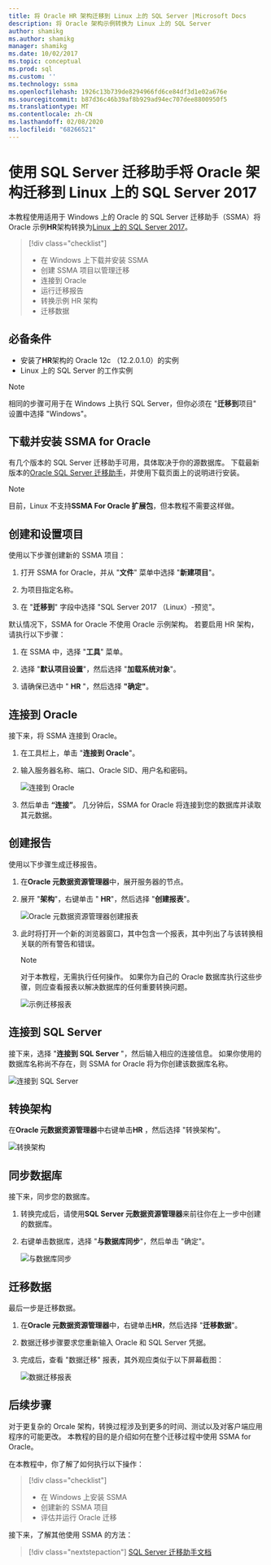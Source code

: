 ```yaml
---
title: 将 Oracle HR 架构迁移到 Linux 上的 SQL Server |Microsoft Docs
description: 将 Oracle 架构示例转换为 Linux 上的 SQL Server
author: shamikg
ms.author: shamikg
manager: shamikg
ms.date: 10/02/2017
ms.topic: conceptual
ms.prod: sql
ms.custom: ''
ms.technology: ssma
ms.openlocfilehash: 1926c13b739de8294966fd6ce84df3d1e02a676e
ms.sourcegitcommit: b87d36c46b39af8b929ad94ec707dee8800950f5
ms.translationtype: MT
ms.contentlocale: zh-CN
ms.lasthandoff: 02/08/2020
ms.locfileid: "68266521"
---
```

# <a name="migrate-an-oracle-schema-to-sql-server-2017-on-linux-with-the-sql-server-migration-assistant"></a>使用 SQL Server 迁移助手将 Oracle 架构迁移到 Linux 上的 SQL Server 2017

本教程使用适用于 Windows 上的 Oracle 的 SQL Server 迁移助手（SSMA）将 Oracle 示例**HR**架构转换为[Linux 上的 SQL Server 2017](../../linux/sql-server-linux-overview.md)。

> [!div class="checklist"]
> * 在 Windows 上下载并安装 SSMA
> * 创建 SSMA 项目以管理迁移
> * 连接到 Oracle
> * 运行迁移报告
> * 转换示例 HR 架构
> * 迁移数据

## <a name="prerequisites"></a>必备条件

- 安装了**HR**架构的 Oracle 12c （12.2.0.1.0）的实例
- Linux 上的 SQL Server 的工作实例

> [!NOTE]
> 相同的步骤可用于在 Windows 上执行 SQL Server，但你必须在 "**迁移到**项目" 设置中选择 "Windows"。

## <a name="download-and-install-ssma-for-oracle"></a>下载并安装 SSMA for Oracle

有几个版本的 SQL Server 迁移助手可用，具体取决于你的源数据库。  下载最新版本的[Oracle SQL Server 迁移助手](https://aka.ms/ssmafororacle)，并使用下载页面上的说明进行安装。

> [!NOTE]
> 目前，Linux 不支持**SSMA For Oracle 扩展包**，但本教程不需要这样做。

## <a name="create-and-set-up-project"></a>创建和设置项目

使用以下步骤创建新的 SSMA 项目：

1. 打开 SSMA for Oracle，并从 "**文件**" 菜单中选择 "**新建项目**"。

1. 为项目指定名称。

1. 在 "**迁移到**" 字段中选择 "SQL Server 2017 （Linux）-预览"。

默认情况下，SSMA for Oracle 不使用 Oracle 示例架构。 若要启用 HR 架构，请执行以下步骤：

1. 在 SSMA 中，选择 "**工具**" 菜单。

1. 选择 "**默认项目设置**"，然后选择 "**加载系统对象**"。

1. 请确保已选中 " **HR** "，然后选择 **"确定"**。

## <a name="connect-to-oracle"></a>连接到 Oracle

接下来，将 SSMA 连接到 Oracle。

1. 在工具栏上，单击 "**连接到 Oracle**"。

1. 输入服务器名称、端口、Oracle SID、用户名和密码。

   ![连接到 Oracle](./media/sql-server-linux-convert-from-oracle/ConnectToOracle.png)

1. 然后单击 **“连接”**。 几分钟后，SSMA for Oracle 将连接到您的数据库并读取其元数据。

## <a name="create-a-report"></a>创建报告

使用以下步骤生成迁移报告。

1. 在**Oracle 元数据资源管理器**中，展开服务器的节点。

1. 展开 "**架构**"，右键单击 " **HR**"，然后选择 "**创建报表**"。

   ![Oracle 元数据资源管理器创建报表](./media/sql-server-linux-convert-from-oracle/CreateReport.png)

1. 此时将打开一个新的浏览器窗口，其中包含一个报表，其中列出了与该转换相关联的所有警告和错误。

   > [!NOTE]
   > 对于本教程，无需执行任何操作。 如果你为自己的 Oracle 数据库执行这些步骤，则应查看报表以解决数据库的任何重要转换问题。

   ![示例迁移报表](./media/sql-server-linux-convert-from-oracle/SSMAReport.png)

## <a name="connect-to-sql-server"></a>连接到 SQL Server

接下来，选择 "**连接到 SQL Server** "，然后输入相应的连接信息。  如果你使用的数据库名称尚不存在，则 SSMA for Oracle 将为你创建该数据库名称。

![连接到 SQL Server](./media/sql-server-linux-convert-from-oracle/ConnectToSQLServer.png)

## <a name="convert-schema"></a>转换架构

在**Oracle 元数据资源管理器**中右键单击**HR** ，然后选择 "转换架构"。

![转换架构](./media/sql-server-linux-convert-from-oracle/ConvertSchema.png)

## <a name="synchronize-database"></a>同步数据库

接下来，同步您的数据库。

1. 转换完成后，请使用**SQL Server 元数据资源管理器**来前往你在上一步中创建的数据库。

1. 右键单击数据库，选择 "**与数据库同步**"，然后单击 "确定"。

   ![与数据库同步](./media/sql-server-linux-convert-from-oracle/SynchronizeWithDatabase.png)

## <a name="migrate-data"></a>迁移数据

最后一步是迁移数据。

1. 在**Oracle 元数据资源管理器**中，右键单击**HR**，然后选择 "**迁移数据**"。

1. 数据迁移步骤要求您重新输入 Oracle 和 SQL Server 凭据。

1. 完成后，查看 "数据迁移" 报表，其外观应类似于以下屏幕截图：

   ![数据迁移报表](./media/sql-server-linux-convert-from-oracle/DataMigrationReport.png)

## <a name="next-steps"></a>后续步骤

对于更复杂的 Orcale 架构，转换过程涉及到更多的时间、测试以及对客户端应用程序的可能更改。 本教程的目的是介绍如何在整个迁移过程中使用 SSMA for Oracle。

在本教程中，你了解了如何执行以下操作：
> [!div class="checklist"]
> * 在 Windows 上安装 SSMA
> * 创建新的 SSMA 项目
> * 评估并运行 Oracle 迁移

接下来，了解其他使用 SSMA 的方法：

> [!div class="nextstepaction"]
>[SQL Server 迁移助手文档](../sql-server-migration-assistant.md)
